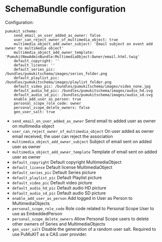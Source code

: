 SchemaBundle configuration
==========================

Configuration:

```
pumukit_schema:
    send_email_on_user_added_as_owner: false
    user_can_reject_owner_of_multimedia_object: true
    multimedia_object_add_owner_subject: 'Email subject on event add owner to multimedia object'
    multimedia_object_add_owner_template: 'PumukitNewAdminBundle:MultimediaObject:Owner/email.html.twig'
    default_copyright: ''
    default_license: ''
    default_series_pic: /bundles/pumukitschema/images/series_folder.png
    default_playlist_pic: /bundles/pumukitschema/images/playlist_folder.png
    default_video_pic: /bundles/pumukitschema/images/video_none.jpg
    default_audio_hd_pic: /bundles/pumukitschema/images/audio_hd.svg
    default_audio_sd_pic: /bundles/pumukitschema/images/audio_sd.svg
    enable_add_user_as_person: true
    personal_scope_role_code: owner
    personal_scope_delete_owners: false
    gen_user_salt: true
```

* `send_email_on_user_added_as_owner` Send email to added user as owner on multimedia object
* `user_can_reject_owner_of_multimedia_object` On user added as owner email received, the user can reject the association
* `multimedia_object_add_owner_subject` Subject of email sent on added user as owner
* `multimedia_object_add_owner_template` Template of email sent on added user as owner
* `default_copyright` Default copyright MultimediaObject
* `default_license` Default license MultimediaObject
* `default_series_pic` Default Series picture
* `default_playlist_pic` Default Playlist picture
* `default_video_pic` Default video picture
* `default_audio_hd_pic` Default audio HD picture
* `default_audio_sd_pic` Default audio SD picture
* `enable_add_user_as_person` Add logged in User as Person to MultimediaObjects
* `personal_scope_role_code` Role code related to Personal Scope User to use as EmbeddedPerson
* `personal_scope_delete_owners` Allow Personal Scope users to delete other owners of Series and MultimediaObjects
* `gen_user_salt` Disable the generation of a random user salt. Required to use PuMuKIT as a CAS user provider. 
